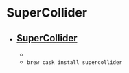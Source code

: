 # SuperCollider
- [SuperCollider](https://supercollider.github.io/)
  - 
  - 
  - `brew cask install supercollider`
